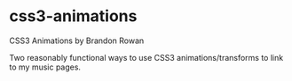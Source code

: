 css3-animations
===============

CSS3 Animations by Brandon Rowan

Two reasonably functional ways to use CSS3 animations/transforms to link to my music pages.
